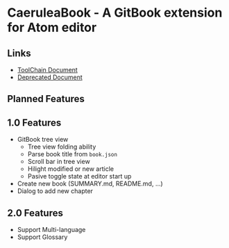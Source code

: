 # CaeruleaBook - A GitBook extension for Atom editor

## Links

- [ToolChain Document](https://toolchain.gitbook.com/)
- [Deprecated Document](https://gitbookio.gitbooks.io/documentation/index.html)

## Planned Features

## 1.0 Features

- GitBook tree view
  - Tree view folding ability
  - Parse book title from `book.json`
  - Scroll bar in tree view
  - Hilight modified or new article
  - Pasive toggle state at editor start up
- Create new book (SUMMARY.md, README.md, ...)
- Dialog to add new chapter

## 2.0 Features

- Support Multi-language
- Support Glossary
